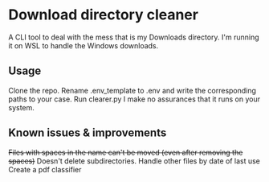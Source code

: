# Download directory cleaner
A CLI tool to deal with the mess that is my Downloads directory.
I'm running it on WSL to handle the Windows downloads.


## Usage
Clone the repo.
Rename .env_template to .env and write the corresponding paths to your case.
Run clearer.py
I make no assurances that it runs on your system.

## Known issues & improvements
~~Files with spaces in the name can't be moved (even after removing the spaces)~~
Doesn't delete subdirectories.
Handle other files by date of last use
Create a pdf classifier
